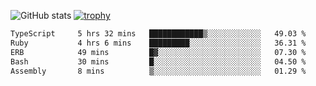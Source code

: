 ![GitHub stats](https://github-readme-stats.vercel.app/api?username=ksk001100&show_icons=true&theme=tokyonight)
[![trophy](https://github-profile-trophy.vercel.app/?username=ksk001100&theme=onedark)](https://github.com/ryo-ma/github-profile-trophy)

<!--START_SECTION:waka-->

```txt
TypeScript     5 hrs 32 mins   ████████████▒░░░░░░░░░░░░   49.03 %
Ruby           4 hrs 6 mins    █████████░░░░░░░░░░░░░░░░   36.31 %
ERB            49 mins         █▓░░░░░░░░░░░░░░░░░░░░░░░   07.30 %
Bash           30 mins         █░░░░░░░░░░░░░░░░░░░░░░░░   04.50 %
Assembly       8 mins          ▒░░░░░░░░░░░░░░░░░░░░░░░░   01.29 %
```

<!--END_SECTION:waka-->
